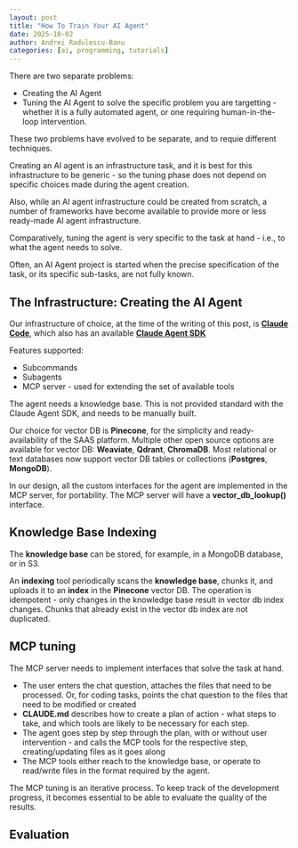 ```yaml
---
layout: post
title: "How To Train Your AI Agent"
date: 2025-10-02
author: Andrei Radulescu-Banu
categories: [ai, programming, tutorials]
---
```


There are two separate problems:
- Creating the AI Agent 
- Tuning the AI Agent to solve the specific problem you are targetting - whether it is a fully automated agent, or one requiring human-in-the-loop intervention.

These two problems have evolved to be separate, and to requie different techniques.

Creating an AI agent is an infrastructure task, and it is best for this infrastructure to be generic - so the tuning phase does not depend on specific choices made during the agent creation.

Also, while an AI agent infrastructure could be created from scratch, a number of frameworks have become available to provide more or less ready-made AI agent infrastructure.

Comparatively, tuning the agent is very specific to the task at hand - i.e., to what the agent needs to solve.

Often, an AI Agent project is started when the precise specification of the task, or its specific sub-tasks, are not fully known. 

## __The Infrastructure__: Creating the AI Agent

Our infrastructure of choice, at the time of the writing of this post, is [__Claude Code__](https://docs.claude.com/en/docs/claude-code/overview), which also has an available [__Claude Agent SDK__](https://www.anthropic.com/engineering/building-agents-with-the-claude-agent-sdk)

Features supported:
* Subcommands
* Subagents
* MCP server - used for extending the set of available tools

The agent needs a knowledge base. This is not provided standard with the Claude Agent SDK, and needs to be manually built.

Our choice for vector DB is __Pinecone__, for the simplicity and ready-availability of the SAAS platform. Multiple other open source options are available for vector DB: __Weaviate__, __Qdrant__, __ChromaDB__. Most relational or text databases now support vector DB tables or collections (__Postgres__, __MongoDB__).

In our design, all the custom interfaces for the agent are implemented in the MCP server, for portability. The MCP server will have a __vector_db_lookup()__ interface.

## Knowledge Base Indexing

The __knowledge base__ can be stored, for example, in a MongoDB database, or in S3. 

An __indexing__ tool periodically scans the __knowledge base__, chunks it, and uploads it to an __index__ in the __Pinecone__ vector DB. The operation is idempotent - only changes in the knowledge base result in vector db index changes. Chunks that already exist in the vector db index are not duplicated.

## MCP tuning

The MCP server needs to implement interfaces that solve the task at hand.
- The user enters the chat question, attaches the files that need to be processed. Or, for coding tasks, points the chat question to the files that need to be modified or created
- __CLAUDE.md__ describes how to create a plan of action - what steps to take, and which tools are likely to be necessary for each step.
- The agent goes step by step through the plan, with or without user intervention - and calls the MCP tools for the respective step, creating/updating files as it goes along
- The MCP tools either reach to the knowledge base, or operate to read/write files in the format required by the agent.

The MCP tuning is an iterative process. To keep track of the development progress, it becomes essential to be able to evaluate the quality of the results.

## Evaluation
